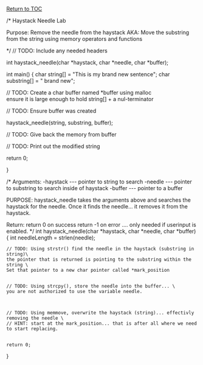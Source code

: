 <a href="https://github.com/CyberTrainingUSAF/05-C-Programming/blob/master/00-Table-of-Contents.md" rel="Return to TOC"> Return to TOC </a>

/*
Haystack Needle Lab

Purpose:
Remove the needle from the haystack
AKA: Move the substring from the string using memory operators and functions

*/
// TODO: Include any needed headers


int haystack_needle(char *haystack, char *needle, char *buffer);

int main()
{
  char string[] = "This is my brand new sentence";
  char substring[] = " brand new";

  // TODO: Create a char buffer named *buffer using malloc \
  ensure it is large enough to hold string[] + a nul-terminator


  // TODO: Ensure buffer was created


  haystack_needle(string, substring, buffer);

  // TODO: Give back the memory from buffer


  // TODO: Print out the modified string


  return 0;

}

/*
Arguments:
-haystack --- pointer to string to search
-needle   --- pointer to substring to search inside of haystack
-buffer   --- pointer to a buffer

PURPOSE:
haystack_needle takes the arguments above and searches the haystack
for the needle. Once it finds the needle... it removes it from the haystack.

Return:
return 0 on success
return -1 on error .... only needed if userinput is enabled.
*/
int haystack_needle(char *haystack, char *needle, char *buffer)
{
    int needleLength = strlen(needle);

    // TODO: Using strstr() find the needle in the haystack (substring in string)\
    the pointer that is returned is pointing to the substring within the string \
    Set that pointer to a new char pointer called *mark_position


    // TODO: Using strcpy(), store the needle into the buffer... \
    you are not authorized to use the variable needle.



    // TODO: Using memmove, overwrite the haystack (string)... effectivly removing the needle \
    // HINT: start at the mark_position... that is after all where we need to start replacing.


    return 0;
}
